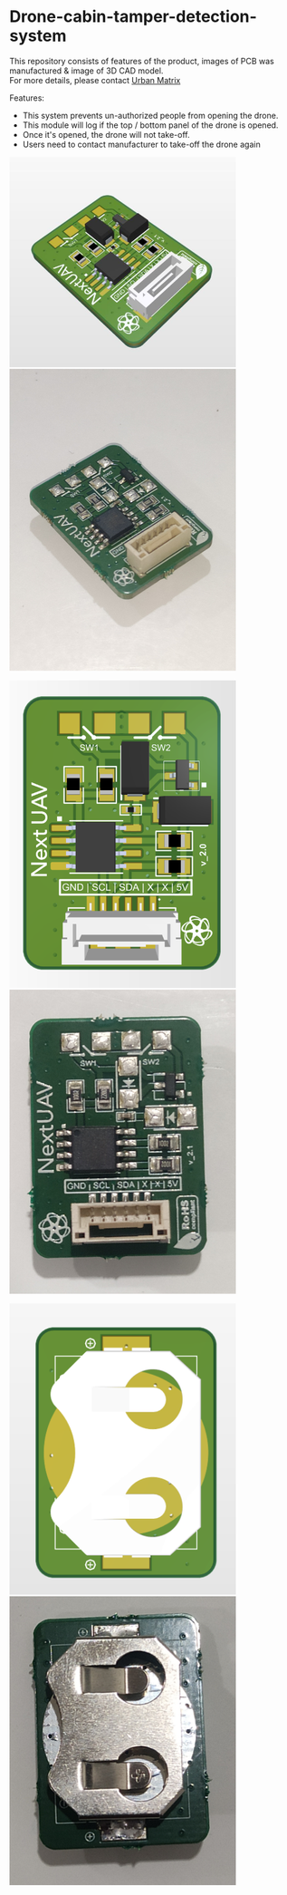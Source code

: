 # Drone-cabin-tamper-detection-system
This repository consists of features of the product, images of PCB was manufactured & image of 3D CAD model.
<br />
For more details, please contact [Urban Matrix](https://www.urbanmatrix.co.in/)

Features: 

* This system prevents un-authorized people from opening the drone. 
* This module will log if the top / bottom panel of the drone is opened. 
* Once it's opened, the drone will not take-off.  
* Users need to contact manufacturer to take-off the drone again

<p float="left">
  <img src="https://github.com/yaswanth-iit/Drone-cabin-tamper-detection-system/blob/main/images/tp_cros_3d.JPG" width="400" />
  <img src="https://github.com/yaswanth-iit/Drone-cabin-tamper-detection-system/blob/main/images/tp_cros_ori.jpg" width="400" /> 
</p>

<p float="left">
  <img src="https://github.com/yaswanth-iit/Drone-cabin-tamper-detection-system/blob/main/images/tp_top_3d.PNG" width="400" />
  <img src="https://github.com/yaswanth-iit/Drone-cabin-tamper-detection-system/blob/main/images/tp_top_ori.jpg" width="400" /> 
</p>

<p float="left">
  <img src="https://github.com/yaswanth-iit/Drone-cabin-tamper-detection-system/blob/main/images/tp_bot_3d.PNG" width="400" />
  <img src="https://github.com/yaswanth-iit/Drone-cabin-tamper-detection-system/blob/main/images/tp_bot_ori.jpg" width="400" /> 
</p>
